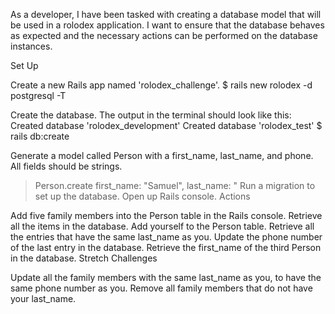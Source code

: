 As a developer, I have been tasked with creating a database model that will be used in a rolodex application. I want to ensure that the database behaves as expected and the necessary actions can be performed on the database instances.

Set Up

Create a new Rails app named 'rolodex_challenge'.
$ rails new rolodex -d postgresql -T

Create the database. The output in the terminal should look like this:
Created database 'rolodex_development'
Created database 'rolodex_test'
$ rails db:create

Generate a model called Person with a first_name, last_name, and phone. All fields should be strings.
>Person.create first_name: "Samuel", last_name: "
Run a migration to set up the database.
Open up Rails console.
Actions

Add five family members into the Person table in the Rails console.
Retrieve all the items in the database.
Add yourself to the Person table.
Retrieve all the entries that have the same last_name as you.
Update the phone number of the last entry in the database.
Retrieve the first_name of the third Person in the database.
Stretch Challenges

Update all the family members with the same last_name as you, to have the same phone number as you.
Remove all family members that do not have your last_name.

